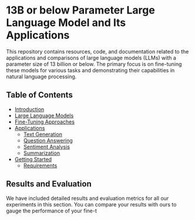 # 13B or below Parameter Large Language Model and Its Applications

This repository contains resources, code, and documentation related to the applications and comparisons of large language models (LLMs) with a parameter size of 13 billion or below. The primary focus is on fine-tuning these models for various tasks and demonstrating their capabilities in natural language processing.

## Table of Contents

* [Introduction](#introduction)
* [Large Language Models](#large-language-models)
* [Fine-Tuning Approaches](#fine-tuning-approaches)
* [Applications](#applications)
	+ [Text Generation](#text-generation)
	+ [Question Answering](#question-answering)
	+ [Sentiment Analysis](#sentiment-analysis)
	+ [Summarization](#summarization)
* [Getting Started](#getting-started)
	+ [Requirements](#requirements)

## Results and Evaluation
We have included detailed results and evaluation metrics for all our experiments in this section. You can compare your results with ours to gauge the performance of your fine-t